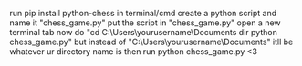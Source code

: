 run pip install python-chess in terminal/cmd
create a python script and name it "chess_game.py" 
put the script in "chess_game.py"
open a new terminal tab
now do "cd C:\Users\yourusername\Documents
dir
python chess_game.py" but instead of "C:\Users\yourusername\Documents" itll be whatever ur directory name is 
then run python chess_game.py 
<3
